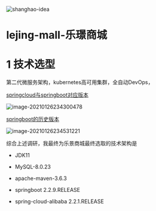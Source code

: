![shanghao-idea](https://alphahub-test-bucket.oss-cn-shanghai.aliyuncs.com/image/shanghao-idea.jpg)

# lejing-mall-乐璟商城

# 1 技术选型

第二代微服务架构，kubernetes高可用集群，全自动DevOps，

[springcloud与springboot对应版本](https://start.spring.io/actuator/info)

![image-20210126234300478](https://alphahub-test-bucket.oss-cn-shanghai.aliyuncs.com/image/image-20210126234300478.png)

[springboot的历史版本](https://docs.spring.io/spring-boot/docs/)

![image-20210126234531221](https://alphahub-test-bucket.oss-cn-shanghai.aliyuncs.com/image/image-20210126234531221.png)

综合上述调研，我最终为乐景商城最终选取的技术架构是

- JDK11

- MySQL-8.0.23

- apache-maven-3.6.3

- springboot 2.2.9.RELEASE

- spring-cloud-alibaba 2.2.1.RELEASE
